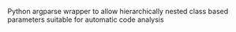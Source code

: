 Python argparse wrapper to allow hierarchically nested class based parameters suitable for automatic code analysis


